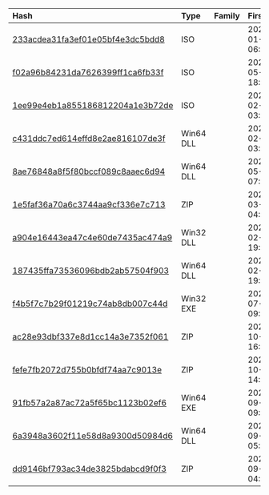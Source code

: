 |Hash|Type|Family|First_Seen|Name|
|:--|:--|:--|:--|:--|
|[233acdea31fa3ef01e05bf4e3dc5bdd8](https://www.virustotal.com/gui/file/233acdea31fa3ef01e05bf4e3dc5bdd8)|ISO||2023-01-13 06:04:10|6615 -  WC  REAS OF   TSG  ALANO ET AL.iso|
|[f02a96b84231da7626399ff1ca6fb33f](https://www.virustotal.com/gui/file/f02a96b84231da7626399ff1ca6fb33f)|ISO||2022-05-24 18:37:03|Application-Form-YSEALI-Academic-Fellowship.iso|
|[1ee99e4eb1a855186812204a1e3b72de](https://www.virustotal.com/gui/file/1ee99e4eb1a855186812204a1e3b72de)|ISO||2023-02-02 03:23:14| |
|[c431ddc7ed614effd8e2ae816107de3f](https://www.virustotal.com/gui/file/c431ddc7ed614effd8e2ae816107de3f)|Win64 DLL||2023-02-01 03:41:10|MSVCR100.dll|
|[8ae76848a8f5f80bccf089c8aaec6d94](https://www.virustotal.com/gui/file/8ae76848a8f5f80bccf089c8aaec6d94)|Win64 DLL||2023-05-12 07:57:35|wwlib.dll|
|[1e5faf36a70a6c3744aa9cf336e7c713](https://www.virustotal.com/gui/file/1e5faf36a70a6c3744aa9cf336e7c713)|ZIP||2023-03-03 04:23:52|ccc.gif|
|[a904e16443ea47c4e60de7435ac474a9](https://www.virustotal.com/gui/file/a904e16443ea47c4e60de7435ac474a9)|Win32 DLL||2023-02-07 19:14:22|C:\Users\user\AppData\Local\Temp\xdymp5zs.uac\ccc\ANALYS32.xll|
|[187435ffa73536096bdb2ab57504f903](https://www.virustotal.com/gui/file/187435ffa73536096bdb2ab57504f903)|Win64 DLL||2023-02-07 19:14:10|C:\Users\user\AppData\Local\Temp\xdymp5zs.uac\ccc\AccHelper.xll|
|[f4b5f7c7b29f01219c74ab8db007c44d](https://www.virustotal.com/gui/file/f4b5f7c7b29f01219c74ab8db007c44d)|Win32 EXE||2023-07-27 09:37:21|dump1.bin|
|[ac28e93dbf337e8d1cc14a3e7352f061](https://www.virustotal.com/gui/file/ac28e93dbf337e8d1cc14a3e7352f061)|ZIP||2023-10-06 16:05:16| |
|[fefe7fb2072d755b0bfdf74aa7c9013e](https://www.virustotal.com/gui/file/fefe7fb2072d755b0bfdf74aa7c9013e)|ZIP||2023-10-03 14:51:03|Keputusan Permohonan Mendapatkan Perkhidmatan Penceramah Luar Untuk Program Anjuran Kementerian Pertahanan.zip|
|[91fb57a2a87ac72a5f65bc1123b02ef6](https://www.virustotal.com/gui/file/91fb57a2a87ac72a5f65bc1123b02ef6)|Win64 EXE||2023-09-22 09:10:13|dump.bin|
|[6a3948a3602f11e58d8a9300d50984d6](https://www.virustotal.com/gui/file/6a3948a3602f11e58d8a9300d50984d6)|Win64 DLL||2023-09-18 05:23:10|3cf0408ce29f916beb1fc5767a028c0f8c7dd4c0311002e0827f7557c0c25ab4.exe|
|[dd9146bf793ac34de3825bdabcd9f0f3](https://www.virustotal.com/gui/file/dd9146bf793ac34de3825bdabcd9f0f3)|ZIP||2023-09-18 04:52:28|VanBanGoc_2023.07.10. TT 03 FINAL.zip|
